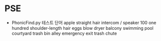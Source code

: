 # PSE

- PhonicFind.py 테스트 단어
apple
straight hair
intercom / speaker
100 one hundred
shoulder-length hair
eggs
blow dryer
balcony
swimming pool
courtyard
trash bin
alley
emergency exit
trash chute
